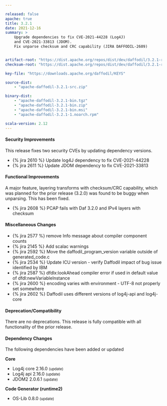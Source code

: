 ```yaml
---

released: false
apache: true
title: 3.2.1
date: 2021-12-16
summary: >
    Upgrade dependencies to fix CVE-2021-44228 (Log4J)
    and CVE-2021-33813 (JDOM).
    Fix unparse checksum and CRC capability (JIRA DAFFODIL-2609)


artifact-root: "https://dist.apache.org/repos/dist/dev/daffodil/3.2.1-rc1/"
checksum-root: "https://dist.apache.org/repos/dist/dev/daffodil/3.2.1-rc1/"

key-file: "https://downloads.apache.org/daffodil/KEYS"

source-dist:
    - "apache-daffodil-3.2.1-src.zip"

binary-dist:
    - "apache-daffodil-3.2.1-bin.tgz"
    - "apache-daffodil-3.2.1-bin.zip"
    - "apache-daffodil-3.2.1-bin.msi"
    - "apache-daffodil-3.2.1-1.noarch.rpm"

scala-version: 2.12
---
```


#### Security Improvements

This release fixes two security CVEs by updating dependency versions.

* {% jira 2610 %} Update log4J dependency to fix CVE-2021-44228
* {% jira 2611 %} Update JDOM dependency to fix CVE-2021-33813

#### Functional Improvements

A major feature, layering transforms with checksum/CRC capability, which was planned for the prior release (3.2.0) was found to be buggy when unparsing. 
This has been fixed. 

* {% jira 2608 %} PCAP fails with Daf 3.2.0 and IPv4 layers with checksum

#### Miscellaneous Changes

* {% jira 2577 %} remove Info message about compiler component counts
* {% jira 2145 %} Add scalac warnings
* {% jira 2592 %} Move the daffodil_program_version variable outside of generated_code.c
* {% jira 2534 %} Update ICU version - verify Daffodil impact of bug issue identified by IBM
* {% jira 2587 %} dfdlx:lookAhead compiler error if used in default value of dfdl:newVariableInstance
* {% jira 2600 %} encoding varies with environment - UTF-8 not properly set somewhere
* {% jira 2602 %} Daffodil uses different versions of log4j-api and log4j-core

#### Deprecation/Compatibility

There are no deprecations. This release is fully compatible with all functionality of the prior release.

#### Dependency Changes

The following dependencies have been added or updated

**Core**

* Log4j core 2.16.0 <small>(update)</small>
* Log4j api 2.16.0 <small>(update)</small>
* JDOM2 2.0.6.1 <small>(update)</small>

**Code Generator (runtime2)**

* OS-Lib 0.8.0 <small>(update)</small>


